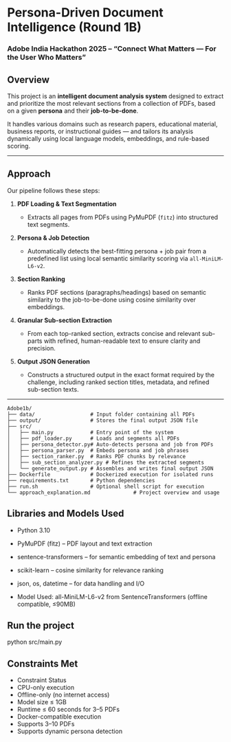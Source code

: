 #  Persona-Driven Document Intelligence (Round 1B)  
### Adobe India Hackathon 2025 – “Connect What Matters — For the User Who Matters”



##  Overview

This project is an **intelligent document analysis system** designed to extract and prioritize the most relevant sections from a collection of PDFs, based on a given **persona** and their **job-to-be-done**.

It handles various domains such as research papers, educational material, business reports, or instructional guides — and tailors its analysis dynamically using local language models, embeddings, and rule-based scoring.

---

##  Approach

Our pipeline follows these steps:

1. **PDF Loading & Text Segmentation**  
   - Extracts all pages from PDFs using PyMuPDF (`fitz`) into structured text segments.

2. **Persona & Job Detection**  
   - Automatically detects the best-fitting persona + job pair from a predefined list using local semantic similarity scoring via `all-MiniLM-L6-v2`.

3. **Section Ranking**  
   - Ranks PDF sections (paragraphs/headings) based on semantic similarity to the job-to-be-done using cosine similarity over embeddings.

4. **Granular Sub-section Extraction**  
   - From each top-ranked section, extracts concise and relevant sub-parts with refined, human-readable text to ensure clarity and precision.

5. **Output JSON Generation**  
   - Constructs a structured output in the exact format required by the challenge, including ranked section titles, metadata, and refined sub-section texts.

---

```
Adobe1b/
├── data/                  # Input folder containing all PDFs
├── output/                # Stores the final output JSON file
├── src/
│   ├── main.py            # Entry point of the system
│   ├── pdf_loader.py      # Loads and segments all PDFs
│   ├── persona_detector.py# Auto-detects persona and job from PDFs
│   ├── persona_parser.py  # Embeds persona and job phrases
│   ├── section_ranker.py  # Ranks PDF chunks by relevance
│   ├── sub_section_analyzer.py # Refines the extracted segments
│   └── generate_output.py # Assembles and writes final output JSON
├── Dockerfile             # Dockerized execution for isolated runs
├── requirements.txt       # Python dependencies
├── run.sh                 # Optional shell script for execution
└── approach_explanation.md              # Project overview and usage
```



##  Libraries and Models Used
- Python 3.10

- PyMuPDF (fitz) – PDF layout and text extraction

- sentence-transformers – for semantic embedding of text and persona

- scikit-learn – cosine similarity for relevance ranking

- json, os, datetime – for data handling and I/O

- Model Used: all-MiniLM-L6-v2 from SentenceTransformers (offline compatible, ≤90MB)

## Run the project
python src/main.py

##  Constraints Met
- Constraint	Status
- CPU-only execution	
- Offline-only (no internet access)	
- Model size ≤ 1GB	
- Runtime ≤ 60 seconds for 3–5 PDFs	
- Docker-compatible execution	
- Supports 3–10 PDFs	
- Supports dynamic persona detection	
